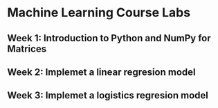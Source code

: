 # Machine Learning Course Labs

## Week 1: Introduction to Python and NumPy for Matrices
## Week 2: Implemet a linear regresion model
## Week 3: Implemet a logistics regresion model
